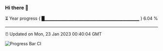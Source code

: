 ### Hi there 👋

⏳ Year progress { █▁▁▁▁▁▁▁▁▁▁▁▁▁▁▁▁▁▁▁▁▁▁▁▁▁▁▁▁▁ } 6.04 %

---

⏰ Updated on Mon, 23 Jan 2023 00:40:04 GMT

![Progress Bar CI](https://github.com/Shyam-Makwana/GitHub-Actions-Demo/workflows/Progress%20Bar%20CI/badge.svg)
